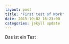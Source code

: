 ```yaml
---
layout: post
title: "First test of Work"
date: 2015-10-02 16:23:00
categories: jekyll update
---
```

Das ist ein Test